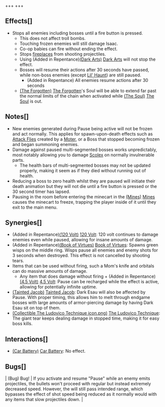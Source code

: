 +++
+++

Effects[]
---------


* Stops all enemies including bosses until a fire button is pressed.
	+ This does not affect troll bombs.
	+ Touching frozen enemies will still damage Isaac.
	+ Co-op babies can fire without ending the effect.
	+ Stops [fireplaces](/wiki/Fireplaces "Fireplaces") from shooting projectiles.
	+ Using (Added in Repentance)[(Dark Arts)](/wiki/Dark_Arts "Dark Arts") [Dark Arts](/wiki/Dark_Arts "Dark Arts") will not stop the effect.
	+ Bosses will resume their actions after 30 seconds have passed, while non-boss enemies (except [Lil' Haunt](/wiki/Lil%27_Haunt_(Enemy) "Lil' Haunt (Enemy)")) are still paused.
		- (Added in Repentance) All enemies resume actions after 30 seconds
	+ [(The Forgotten)](/wiki/The_Forgotten "The Forgotten") [The Forgotten](/wiki/The_Forgotten "The Forgotten")'s Soul will be able to extend far past the normal limits of the chain when activated while  [(The Soul)](/wiki/The_Soul_(Character) "The Soul") [The Soul](/wiki/The_Soul_(Character) "The Soul (Character)") is out.


Notes[]
-------


* New enemies generated during Pause being active will not be frozen and act normally. This applies for spawn-upon-death effects such as [Attack Flies](/wiki/Attack_Fly "Attack Fly") created by a [Moter](/wiki/Moter "Moter"), or a Boss that stopped becoming frozen and began summoning enemies.
* Damage against paused multi-segmented bosses works unpredictably, most notably allowing you to damage [Scolex](/wiki/Scolex "Scolex") on normally invulnerable parts.
	+ The health bars of multi-segmented bosses may not be updated properly, making it seem as if they died without running out of health.
* Reducing a boss to zero health whilst they are paused will initiate their death animation but they will not die until a fire button is pressed or the 30 second timer has lapsed.
* Pausing in the room before entering the minecart in the [(Mines)](/wiki/Mines "Mines") [Mines](/wiki/Mines "Mines") causes the minecart to freeze, trapping the player inside of it until they exit to the main menu.


Synergies[]
-----------


* (Added in Repentance)[(120 Volt)](/wiki/120_Volt "120 Volt") [120 Volt](/wiki/120_Volt "120 Volt"): 120 volt continues to damage enemies even while paused, allowing for insane amounts of damage.
* (Added in Repentance)[(Book of Virtues)](/wiki/Book_of_Virtues "Book of Virtues") [Book of Virtues](/wiki/Book_of_Virtues "Book of Virtues"): Spawns green wisps on the middle ring. Wisps pause all enemies and enemy shots for 3 seconds when destroyed. This effect is not cancelled by shooting tears.
* Items that can be used without firing, such a Mom's knife and orbitals can do massive amounts of damage.
	+ Any item that does damage without firing + (Added in Repentance)[(4.5 Volt)](/wiki/4.5_Volt "4.5 Volt") [4.5 Volt](/wiki/4.5_Volt "4.5 Volt"): Pause can be recharged while the effect is active, allowing for potentially infinite uptime.
* [(Tainted Jacob)](/wiki/Tainted_Jacob "Tainted Jacob") [Tainted Jacob](/wiki/Tainted_Jacob "Tainted Jacob"): Dark Esau will also be affected by Pause. With proper timing, this allows him to melt through endgame bosses with large amounts of armor-piercing damage by having Dark Esau sit on top of them.
* [(Collectible The Ludovico Technique icon.png)](https://static.wikia.nocookie.net/bindingofisaacre_gamepedia/images/e/e4/Collectible_The_Ludovico_Technique_icon.png/revision/latest?cb=20210821050321) [The Ludovico Technique](/wiki/The_Ludovico_Technique "The Ludovico Technique"): The giant tear keeps dealing damage in stopped time, making it for easy boss kills.


Interactions[]
--------------


* [(Car Battery)](/wiki/Car_Battery "Car Battery") [Car Battery](/wiki/Car_Battery "Car Battery"): No effect.


Bugs[]
------




| (Bug) Bug!
 | If you activate and resume "Pause" while an enemy emits projectiles, the bullets won't proceed with regular but instead extremely decreased speed. However, the will still pass intended range, which bypasses the effect of shot speed being reduced as it normally would with any items that slow projectiles down.
 |


